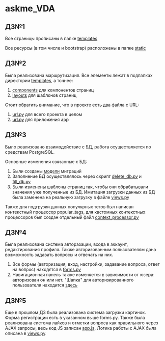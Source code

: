 # askme_VDA

## ДЗ№1
Все страницы прописаны в папке <a href="https://github.com/David-bomb/askme_VDA/edit/main/templates/">templates</a>

Все ресурсы (в том числе и bootstrap) расположены в папке <a href="https://github.com/David-bomb/askme_VDA/edit/main/tratic/">static</a>

## ДЗ№2
Была реализована маршрутизация. Все элементы лежат в подпапках директории <a href="https://github.com/David-bomb/askme_VDA/tree/main/templates">templates</a>, а точнее:

1) <a href="https://github.com/David-bomb/askme_VDA/tree/main/templates/components"> components</a> для компонентов страниц
2) <a href="https://github.com/David-bomb/askme_VDA/tree/main/templates/layouts"> layouts</a> для шаблонов страниц

Стоит обратить внимание, что в проекте есть два файла с URL:
1) <a href="https://github.com/David-bomb/askme_VDA/blob/main/app/urls.py">url.py</a> для всего проекта в целом
2) <a href="https://github.com/David-bomb/askme_VDA/blob/main/askme_VDA/urls.py">url.py</a> для приложения app

## ДЗ№3
Было реализовано взаимодействие с БД, работа осуществляется по средствам PostgreSQL. 

Основные изменения связанные с БД:
1) Были созданы <a href="https://github.com/David-bomb/askme_VDA/tree/main/app/models.py">модели</a> миграций
2) Заполнение БД осуществлялось через скрипт <a href="https://github.com/David-bomb/askme_VDA/tree/main/app/management/commands/delete_db.py">delete_db.py</a> и <a href="https://github.com/David-bomb/askme_VDA/tree/main/app/management/commands/fill_db.py">fill_db.py</a> 
3) Были изменены шаблоны страниц так, чтобы они обрабатывали значения уже полученные из БД. Имитация загрузки данных из БД была заменена на реальную загрузку в файле <a href="https://github.com/David-bomb/askme_VDA/tree/main/app/views.py">views.py</a>

Также для подгрузки данных популярных тегов был написан контекстный процессор popular_tags, для кастомных контекстных процессоров был создан отдельный файл <a href="https://github.com/David-bomb/askme_VDA/blob/main/app/context_processor.py">context_processor.py</a>

## ДЗ№4
Была реализована система авторазации, входа в аккаунт, редактирования профиля. Также авторизованным пользователям дана возможность задавать вопросы и отвечать на них.

1) Все формы (авторизация, вход, настройки, задавание вопроса, ответ на вопрос) находятся в <a href="https://github.com/David-bomb/askme_VDA/tree/main/app/forms.py">forms.py</a>
2) Навигационная панель также изменяется в зависимости от юзера: авторизован он или нет. "Шапка" для авторизированного пользователя находится <a href="https://github.com/David-bomb/askme_VDA/tree/main/templates/components/base_reg_nav.html">здесь</a>

## ДЗ№5
Еще в прошлом ДЗ была реализована система загрузки картинок. Форма регистрации есть в указанном выше forms.py.
Также была реализована система лайков и отметки вопроса как правильного через AJAX запросы, весь код JS записан <a href="https://github.com/David-bomb/askme_VDA/blob/main/static/app.js">app.js</a>. Логика работы с AJAX была описана в <a href="https://github.com/David-bomb/askme_VDA/tree/main/app/views.py">views.py</a>.
